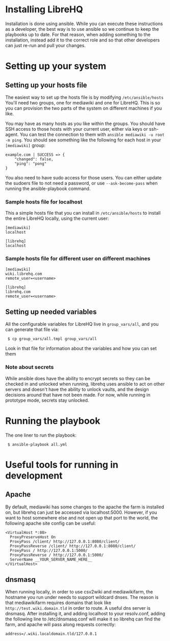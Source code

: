 # Installing LibreHQ

Installation is done using ansible.  While you can execute these instructions as
a developer, the best way is to use ansible so we continue to keep the playbooks
up to date.  For that reason, when adding something to the installation, instead
add it to the correct role and so that other developers can just re-run and pull
your changes.

# Setting up your system

## Setting up your hosts file

The easiest way to set up the hosts file is by modifying `/etc/ansible/hosts`
You'll need two groups, one for mediawiki and one for LibreHQ.  This is so you
can provision the two parts of the system on different machines if you like.

You may have as many hosts as you like within the groups.  You should have
SSH access to those hosts with your current user, either via keys or ssh-agent.
You can test the connection to them with `ansible mediawiki -u root -m ping`.
You should see something like the following for each host in your `[mediawiki]`
group:

```
example.com | SUCCESS => {
    "changed": false, 
    "ping": "pong"
}
```

You also need to have sudo access for those users.  You can either update the
sudoers file to not need a password, or use `--ask-become-pass` when running the
ansible-playbook command.

### Sample hosts file for localhost

This a simple hosts file that you can install in `/etc/ansible/hosts` to install
the entire LibreHQ locally, using the current user:

```
[mediawiki]
localhost

[librehq]
localhost
```

### Sample hosts file for different user on different machines

```
[mediawiki]
wiki.librehq.com
remote_user=<username>

[librehq]
librehq.com
remote_user=<username>
```

## Setting up needed variables

All the configurable variables for LibreHQ live in `group_vars/all`, and you can
generate that file via:

```ShellSesssion
 $ cp group_vars/all.tmpl group_vars/all
```

Look in that file for information about the variables and how you can set them

### Note about secrets

While ansible does have the ability to encrypt secrets so they can be checked in
and unlocked when running, librehq uses ansible to act on other servers and
doesn't have the ability to unlock vaults, and the design decisions around that
have not been made.  For now, while running in prototype mode, secrets stay
unlocked.

# Running the playbook

The one liner to run the playbook:

```ShellSesssion
 $ ansible-playbook all.yml
```

# Useful tools for running in development

## Apache

By default, mediawiki has some changes to the apache the farm is installed on,
but librehq can just be accessed via localhost:5000.  However, if you want to
host somewhere else and not open up that port to the world, the following apache
site config can be useful:

```
<VirtualHost *:80>
  ProxyPreserveHost On
  ProxyPass /client/ http://127.0.0.1:8080/client/
  ProxyPassReverse /client/ http://127.0.0.1:8080/client/
  ProxyPass / http://127.0.0.1:5000/
  ProxyPassReverse / http://127.0.0.1:5000/
  ServerName __YOUR_SERVER_NAME_HERE__
</VirtualHost>
```

## dnsmasq

When running locally, in order to use csv2wiki and mediawikifarm,
the hostname you run under needs to support wildcard dnses.  The
reason is that mediawikifarm requires domains that look like
`http://test.wiki.domain.tld` in order to route.  A useful dns
server is dnsmasq.  After installing it, and adding localhost
to your resolv.conf, adding the following line to /etc/dnsmasq.conf
will make it so librehq can find the farm, and apache will pass
along requests correctly:

```
address=/.wiki.localdomain.tld/127.0.0.1
```
